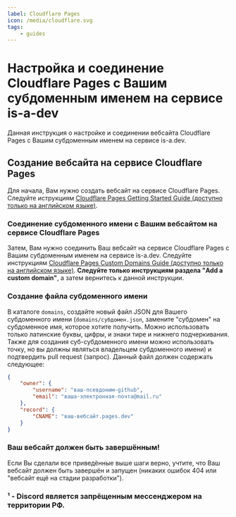 ```yaml
---
label: Cloudflare Pages
icon: /media/cloudflare.svg
tags:
    - guides
---
```


# Настройка и соединение Cloudflare Pages с Вашим субдоменным именем на сервисе is-a-dev

Данная инструкция о настройке и соединении вебсайта Cloudflare Pages с Вашим субдоменным именем на сервисе is-a.dev.

## Создание вебсайта на сервисе Cloudflare Pages

Для начала, Вам нужно создать вебсайт на сервисе Cloudflare Pages. Следуйте иструкциям [Cloudflare Pages Getting Started Guide (доступно только на английском языке)](https://developers.cloudflare.com/pages/get-started/guide/).

### Соединение субдоменного имени с Вашим вебсайтом на сервисе Cloudflare Pages

Затем, Вам нужно соединить Ваш вебсайт на сервисе Cloudflare Pages с Вашим субдоменным именем на сервисе is-a.dev. Следуйте инструкциям [Cloudflare Pages Custom Domains Guide (доступно только на английском языке)](https://developers.cloudflare.com/pages/platform/custom-domains/#add-a-custom-domain). **Следуйте только инструкциям раздела "Add a custom domain"**, а затем вернитесь к данной инструкции.

### Создание файла субдоменного имени

В каталоге `domains`, создайте новый файл JSON для Вашего субдоменного имени (`domains/субдомен.json`, замените "субдомен" на субдоменное имя, которое хотите получить. Можно использовать только латинские буквы, цифры, и знаки тире и нижнего подчеркивания. Также для создания суб-субдоменного имени можно использовать точку, но вы должны являться владельцем субдоменного имени) и подтвердить pull request (запрос). Данный файл должен содержать следующее:

```json
{
    "owner": {
        "username": "ваш-псевдоним-github",
        "email": "ваша-электронная-почта@mail.ru"
    },
    "record": {
        "CNAME": "ваш-вебсайт.pages.dev"
    }
}
```

### Ваш вебсайт должен быть завершённым!

Если Вы сделали все приведённые выше шаги верно, учтите, что Ваш вебсайт должен быть завершён и запущен (никаких ошибок 404 или "вебсайт ещё на стадии разработки").

### ¹ - Discord является запрёщенным мессенджером на территории РФ.

